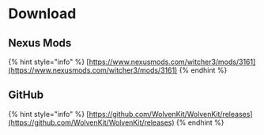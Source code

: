 # Download

## Nexus Mods

{% hint style="info" %}
[https://www.nexusmods.com/witcher3/mods/3161](https://www.nexusmods.com/witcher3/mods/3161)
{% endhint %}

## GitHub

{% hint style="info" %}
[https://github.com/WolvenKit/WolvenKit/releases](https://github.com/WolvenKit/WolvenKit/releases)
{% endhint %}

